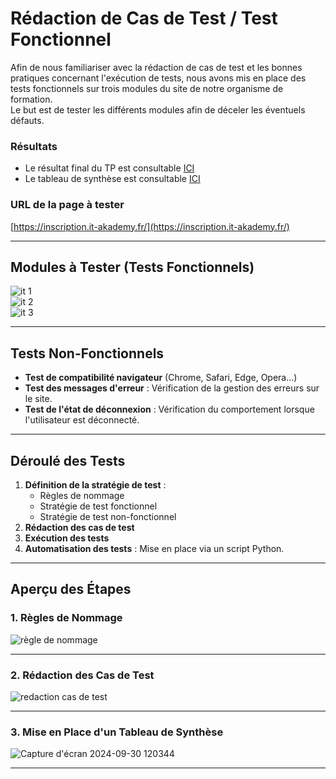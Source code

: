 # Rédaction de Cas de Test / Test Fonctionnel

Afin de nous familiariser avec la rédaction de cas de test et les bonnes pratiques concernant l'exécution de tests, nous avons mis en place des tests fonctionnels sur trois modules du site de notre organisme de formation.  
Le but est de tester les différents modules afin de déceler les éventuels défauts.

### Résultats
- Le résultat final du TP est consultable [ICI](https://docs.google.com/document/d/1vI5JxGKx1jrLjcEfJl8qr3uH3XB2AuanOvYpOkJeO1w/edit)
- Le tableau de synthèse est consultable [ICI](https://docs.google.com/spreadsheets/d/1aA-Ja7k0X32QP9de1RDb1nQrjWDv9Zh2IIMYlnGd0h0/pubhtml?gid=0&single=true)

### URL de la page à tester
[https://inscription.it-akademy.fr/](https://inscription.it-akademy.fr/)

---

## Modules à Tester (Tests Fonctionnels)

![it 1](https://github.com/user-attachments/assets/8f8de54c-f680-4f8f-b667-df121406eb76)  
![it 2](https://github.com/user-attachments/assets/b8a0fe56-a97a-481e-acde-f809c3676aad)  
![it 3](https://github.com/user-attachments/assets/94d01e9e-f14c-4da7-8961-702059cb6b7a)

---

## Tests Non-Fonctionnels
- **Test de compatibilité navigateur** (Chrome, Safari, Edge, Opera...)
- **Test des messages d'erreur** : Vérification de la gestion des erreurs sur le site.
- **Test de l'état de déconnexion** : Vérification du comportement lorsque l'utilisateur est déconnecté.

---

## Déroulé des Tests
1. **Définition de la stratégie de test** :
   - Règles de nommage
   - Stratégie de test fonctionnel
   - Stratégie de test non-fonctionnel
2. **Rédaction des cas de test**
3. **Exécution des tests**
4. **Automatisation des tests** : Mise en place via un script Python.

---

## Aperçu des Étapes

### 1. Règles de Nommage

![règle de nommage](https://github.com/user-attachments/assets/fc011198-169a-4130-9679-8f879cfc1cf7)

---

### 2. Rédaction des Cas de Test

![redaction cas de test](https://github.com/user-attachments/assets/d89506f8-7228-45ac-a229-1cedc4e21682)

---

### 3. Mise en Place d'un Tableau de Synthèse

![Capture d'écran 2024-09-30 120344](https://github.com/user-attachments/assets/40f559d8-61e9-4076-a16b-37b2eed9f6f0)

---


